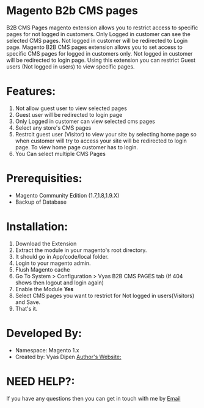 # Magento B2b CMS pages

B2B CMS Pages magento extension allows you to restrict access to specific pages for not logged in customers. Only Logged in customer can see the selected CMS pages. Not logged in customer will be redirected to Login page. 
Magento B2B CMS pages extension allows you to set access to specific CMS pages for logged in customers only. Not logged in customer will be redirected to login page. Using this extension
you can restrict Guest users (Not logged in users) to view specific pages. 

# Features:
1. Not allow guest user to view selected pages
2. Guest user will be redirected to login page
3. Only Logged in customer can view selected cms pages
4. Select any store's CMS pages
5. Restrcit guest user (Visitor) to view your site by selecting home page so when customer will try to access your site will be redirected to login page. To view home page customer has to login.
6. You Can select multiple CMS Pages

# Prerequisities:
- Magento Community Edition (1.7,1.8,1.9.X)
- Backup of Database

# Installation:
1. Download the Extension
2. Extract the module in your magento's root directory.
3. It should go in App/code/local folder.
4. Login to your magento admin.
5. Flush Magento cache
6. Go To System > Configuration > Vyas B2B CMS PAGES tab (If 404 shows then logout and login again)
7. Enable the Module **Yes**  
8. Select CMS pages you want to restrict for Not logged in users(Visitors)  and Save.
9. That's it.

# Developed By:
* Namespace: Magento 1.x
* Created by: Vyas Dipen
[Author's Website:](http://vyasdipen.wordpress.com/)


# NEED HELP?:
If you have any questions then you can get in touch with me by [Email](mailto:vyasdipen@aol.com)
